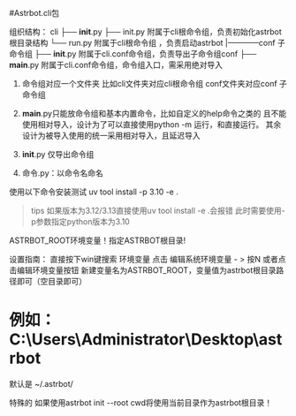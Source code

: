 #Astrbot.cli包

组织结构：
cli
├── __init__.py
├── init.py 附属于cli根命令组，负责初始化astrbot 根目录结构
└── run.py 附属于cli根命令组 ，负责启动astrbot
|————conf 子命令组
    ├── __init__.py 附属于cli.conf命令组，负责导出子命令组conf
    ├── __main__.py 附属于cli.conf命令组，命令组入口，需采用绝对导入

1. 命令组对应一个文件夹
比如cli文件夹对应cli根命令组
conf文件夹对应conf 子命令组

2. __main__.py只能放命令组和基本内置命令，比如自定义的help命令之类的
且不能使用相对导入，设计为了可以直接使用python -m 运行，和直接运行。
其余设计为被导入使用的统一采用相对导入，且延迟导入

3. __init__.py 仅导出命令组

4. 命令.py：以命令名命名

使用以下命令安装测试
uv tool install -p 3.10 -e .

> tips
如果版本为3.12/3.13直接使用uv tool install -e .会报错
此时需要使用-p参数指定python版本为3.10


ASTRBOT_ROOT环境变量！指定ASTRBOT根目录!

设置指南：
直接按下win键搜索 环境变量
点击 编辑系统环境变量 - > 按N 或者点击编辑环境变量按钮
新建变量名为ASTRBOT_ROOT，变量值为astrbot根目录路径即可（空目录即可）
# 例如：C:\Users\Administrator\Desktop\astrbot

默认是 ~/.astrbot/

特殊的
如果使用astrbot init --root cwd将使用当前目录作为astrbot根目录！

